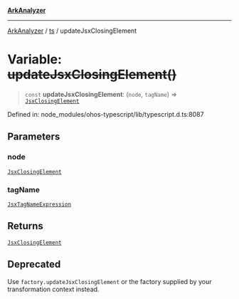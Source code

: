 [**ArkAnalyzer**](../../../../README.md)

***

[ArkAnalyzer](../../../../globals.md) / [ts](../README.md) / updateJsxClosingElement

# Variable: ~~updateJsxClosingElement()~~

> `const` **updateJsxClosingElement**: (`node`, `tagName`) => [`JsxClosingElement`](../interfaces/JsxClosingElement.md)

Defined in: node\_modules/ohos-typescript/lib/typescript.d.ts:8087

## Parameters

### node

[`JsxClosingElement`](../interfaces/JsxClosingElement.md)

### tagName

[`JsxTagNameExpression`](../type-aliases/JsxTagNameExpression.md)

## Returns

[`JsxClosingElement`](../interfaces/JsxClosingElement.md)

## Deprecated

Use `factory.updateJsxClosingElement` or the factory supplied by your transformation context instead.
